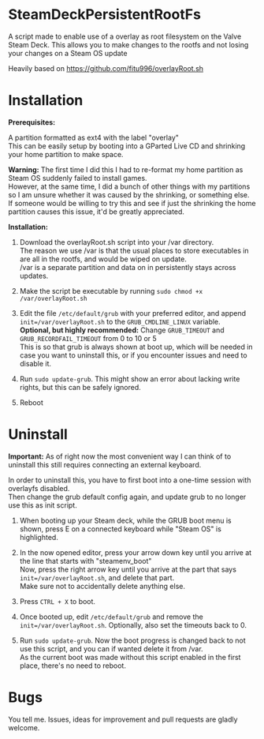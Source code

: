 # SteamDeckPersistentRootFs
A script made to enable use of a overlay as root filesystem on the Valve Steam Deck.
This allows you to make changes to the rootfs and not losing your changes on a Steam OS update

Heavily based on https://github.com/fitu996/overlayRoot.sh

# Installation

**Prerequisites:**

A partition formatted as ext4 with the label "overlay"\
This can be easily setup by booting into a GParted Live CD and shrinking your home partition to make space.

**Warning:** The first time I did this I had to re-format my home partition as Steam OS suddenly failed to install games.\
However, at the same time, I did a bunch of other things with my partitions so I am unsure whether it was caused by the shrinking, or something else.\
If someone would be willing to try this and see if just the shrinking the home partition causes this issue, it'd be greatly appreciated.

**Installation:**

1. Download the overlayRoot.sh script into your /var directory.\
The reason we use /var is that the usual places to store executables in are all in the rootfs, and would be wiped on update.\
/var is a separate partition and data on in persistently stays across updates.

2. Make the script be executable by running `sudo chmod +x /var/overlayRoot.sh`

3. Edit the file `/etc/default/grub` with your preferred editor, and append `init=/var/overlayRoot.sh` to the `GRUB_CMDLINE_LINUX` variable.\
**Optional, but highly recommended:** Change `GRUB_TIMEOUT` and `GRUB_RECORDFAIL_TIMEOUT` from 0 to 10 or 5\
This is so that grub is always shown at boot up, which will be needed in case you want to uninstall this, or if you encounter issues and need to disable it.

4. Run `sudo update-grub`. This might show an error about lacking write rights, but this can be safely ignored.

5. Reboot

# Uninstall

**Important:** As of right now the most convenient way I can think of to uninstall this still requires connecting an external keyboard.

In order to uninstall this, you have to first boot into a one-time session with overlayfs disabled.\
Then change the grub default config again, and update grub to no longer use this as init script.

1. When booting up your Steam deck, while the GRUB boot menu is shown, press E on a connected keyboard while "Steam OS" is highlighted.

2. In the now opened editor, press your arrow down key until you arrive at the line that starts with "steamenv_boot"\
Now, press the right arrow key until you arrive at the part that says `init=/var/overlayRoot.sh`, and delete that part.\
Make sure not to accidentally delete anything else.

3. Press `CTRL + X` to boot.

4. Once booted up, edit `/etc/default/grub` and remove the `init=/var/overlayRoot.sh`. Optionally, also set the timeouts back to 0.

5. Run `sudo update-grub`. Now the boot progress is changed back to not use this script, and you can if wanted delete it from /var.\
As the current boot was made without this script enabled in the first place, there's no need to reboot.

# Bugs

You tell me. Issues, ideas for improvement and pull requests are gladly welcome.
